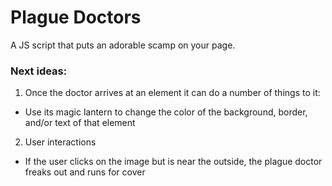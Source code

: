 # Plague Doctors

A JS script that puts an adorable scamp on your page.

### Next ideas:

1. Once the doctor arrives at an element it can do a number of things to it:

- Use its magic lantern to change the color of the background, border, and/or text of that element

2. User interactions

- If the user clicks on the image but is near the outside, the plague doctor freaks out and runs for cover
